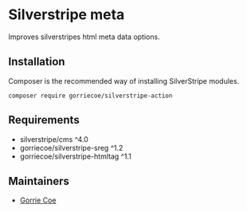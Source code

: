 # Silverstripe meta
Improves silverstripes html meta data options.

## Installation
Composer is the recommended way of installing SilverStripe modules.
```
composer require gorriecoe/silverstripe-action
```

## Requirements

- silverstripe/cms ^4.0
- gorriecoe/silverstripe-sreg ^1.2
- gorriecoe/silverstripe-htmltag ^1.1

## Maintainers

- [Gorrie Coe](https://github.com/gorriecoe)
